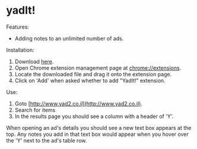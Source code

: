 # yadIt!
Features:
* Adding notes to an unlimited number of ads.

Installation:
1. Download [here](yadit.crx?raw=true).
2. Open Chrome extension management page at [chrome://extensions](chrome://extensions/).
3. Locate the downloaded file and drag it onto the extension page.
4. Click on 'Add' when asked whether to add "YadIt!" extension.

Use:
1. Goto [http://www.yad2.co.il](http://www.yad2.co.il).
2. Search for items
3. In the results page you should see a column with a header of 'Y'.

When opening an ad's details you should see a new text box appears at the top.
Any notes you add in that text box would appear when you hover over the 'Y' next to the ad's table row.


